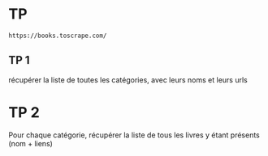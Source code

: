 # TP

```https://books.toscrape.com/```

## TP 1

récupérer la liste de toutes les catégories, avec leurs noms et leurs urls

# TP 2

Pour chaque catégorie, récupérer la liste de tous les livres y étant présents (nom + liens)



